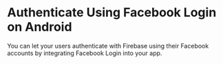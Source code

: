 
# Authenticate Using Facebook Login on Android
You can let your users authenticate with Firebase using their Facebook accounts by integrating Facebook Login into your app.










